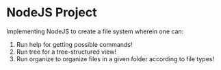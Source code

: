 # NodeJS Project
Implementing NodeJS to create a file system wherein one can:
1. Run help for getting possible commands!
2. Run tree for a tree-structured view!
3. Run organize to organize files in a given folder according to file types!

